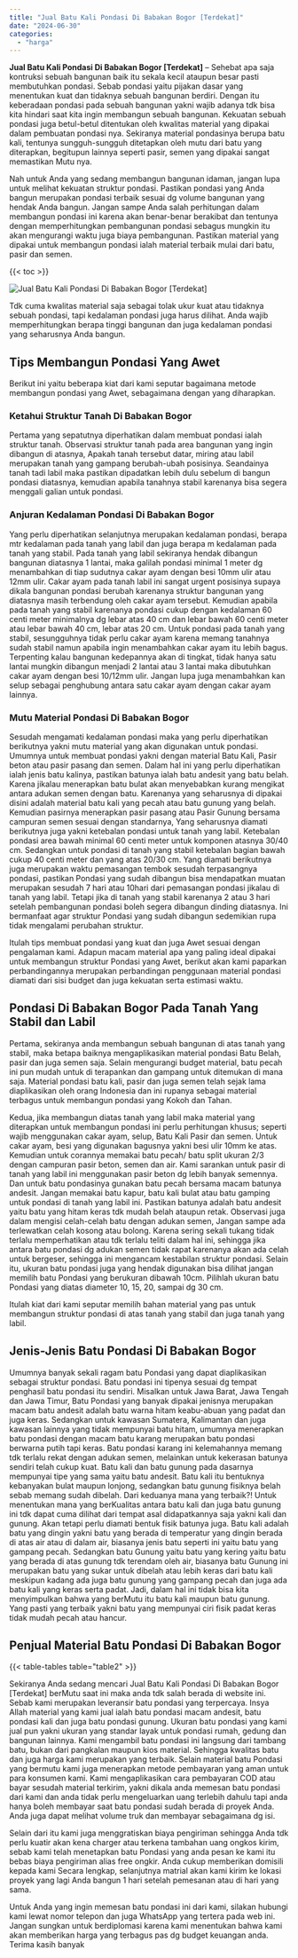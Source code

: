 ```yaml
---
title: "Jual Batu Kali Pondasi Di Babakan Bogor [Terdekat]"
date: "2024-06-30"
categories: 
  - "harga"
---
```


**Jual Batu Kali Pondasi Di Babakan Bogor \[Terdekat\]** – Sehebat apa saja kontruksi sebuah bangunan baik itu sekala kecil ataupun besar pasti membutuhkan pondasi. Sebab pondasi yaitu pijakan dasar yang menentukan kuat dan tidaknya sebuah bangunan berdiri. Dengan itu keberadaan pondasi pada sebuah bangunan yakni wajib adanya tdk bisa kita hindari saat kita ingin membangun sebuah bangunan. Kekuatan sebuah pondasi juga betul-betul ditentukan oleh kwalitas material yang dipakai dalam pembuatan pondasi nya. Sekiranya material pondasinya berupa batu kali, tentunya sungguh-sungguh ditetapkan oleh mutu dari batu yang diterapkan, begitupun lainnya seperti pasir, semen yang dipakai sangat memastikan Mutu nya.

Nah untuk Anda yang sedang membangun bangunan idaman, jangan lupa untuk melihat kekuatan struktur pondasi. Pastikan pondasi yang Anda bangun merupakan pondasi terbaik sesuai dg volume bangunan yang hendak Anda bangun. Jangan sampe Anda salah perhitungan dalam membangun pondasi ini karena akan benar-benar berakibat dan tentunya dengan memperhitungkan pembangunan pondasi sebagus mungkin itu akan mengurangi waktu juga biaya pembangunan. Pastikan material yang dipakai untuk membangun pondasi ialah material terbaik mulai dari batu, pasir dan semen.

{{< toc >}}

![Jual Batu Kali Pondasi Di Babakan Bogor [Terdekat]](/images/jual-batu-kali-12.png)

Tdk cuma kwalitas material saja sebagai tolak ukur kuat atau tidaknya sebuah pondasi, tapi kedalaman pondasi juga harus dilihat. Anda wajib memperhitungkan berapa tinggi bangunan dan juga kedalaman pondasi yang seharusnya Anda bangun.

## Tips Membangun Pondasi Yang Awet

Berikut ini yaitu beberapa kiat dari kami seputar bagaimana metode membangun pondasi yang Awet, sebagaimana dengan yang diharapkan.

### Ketahui Struktur Tanah Di Babakan Bogor

Pertama yang sepatutnya diperhatikan dalam membuat pondasi ialah struktur tanah. Observasi struktur tanah pada area bangunan yang ingin dibangun di atasnya, Apakah tanah tersebut datar, miring atau labil merupakan tanah yang gampang berubah-ubah posisinya. Seandainya tanah tadi labil maka pastikan dipadatkan lebih dulu sebelum di bangun pondasi diatasnya, kemudian apabila tanahnya stabil karenanya bisa segera menggali galian untuk pondasi.

### Anjuran Kedalaman Pondasi Di Babakan Bogor

Yang perlu diperhatikan selanjutnya merupakan kedalaman pondasi, berapa mtr kedalaman pada tanah yang labil dan juga berapa m kedalaman pada tanah yang stabil. Pada tanah yang labil sekiranya hendak dibangun bangunan diatasnya 1 lantai, maka galilah pondasi minimal 1 meter dg menambahkan di tiap sudutnya cakar ayam dengan besi 10mm ulir atau 12mm ulir. Cakar ayam pada tanah labil ini sangat urgent posisinya supaya dikala bangunan pondasi berubah karenanya struktur bangunan yang diatasnya masih terbendung oleh cakar ayam tersebut. Kemudian apabila pada tanah yang stabil karenanya pondasi cukup dengan kedalaman 60 centi meter minimalnya dg lebar atas 40 cm dan lebar bawah 60 centi meter atau lebar bawah 40 cm, lebar atas 20 cm. Untuk pondasi pada tanah yang stabil, sesungguhnya tidak perlu cakar ayam karena memang tanahnya sudah stabil namun apabila ingin menambahkan cakar ayam itu lebih bagus. Terpenting kalau bangunan kedepannya akan di tingkat, tidak hanya satu lantai mungkin dibangun menjadi 2 lantai atau 3 lantai maka dibutuhkan cakar ayam dengan besi 10/12mm ulir. Jangan lupa juga menambahkan kan selup sebagai penghubung antara satu cakar ayam dengan cakar ayam lainnya.

### Mutu Material Pondasi Di Babakan Bogor

Sesudah mengamati kedalaman pondasi maka yang perlu diperhatikan berikutnya yakni mutu material yang akan digunakan untuk pondasi. Umumnya untuk membuat pondasi yakni dengan material Batu Kali, Pasir beton atau pasir pasang dan semen. Dalam hal ini yang perlu diperhatikan ialah jenis batu kalinya, pastikan batunya ialah batu andesit yang batu belah. Karena jikalau menerapkan batu bulat akan menyebabkan kurang mengikat antara adukan semen dengan batu. Karenanya yang seharusnya di dipakai disini adalah material batu kali yang pecah atau batu gunung yang belah. Kemudian pasirnya menerapkan pasir pasang atau Pasir Gunung bersama campuran semen sesuai dengan standarnya, Yang seharusnya diamati berikutnya juga yakni ketebalan pondasi untuk tanah yang labil. Ketebalan pondasi area bawah minimal 60 centi meter untuk komponen atasnya 30/40 cm. Sedangkan untuk pondasi di tanah yang stabil ketebalan bagian bawah cukup 40 centi meter dan yang atas 20/30 cm. Yang diamati berikutnya juga merupakan waktu pemasangan tembok sesudah terpasangnya pondasi, pastikan Pondasi yang sudah dibangun bisa mendapatkan muatan merupakan sesudah 7 hari atau 10hari dari pemasangan pondasi jikalau di tanah yang labil. Tetapi jika di tanah yang stabil karenanya 2 atau 3 hari setelah pembangunan pondasi boleh segera dibangun dinding diatasnya. Ini bermanfaat agar struktur Pondasi yang sudah dibangun sedemikian rupa tidak mengalami perubahan struktur.

Itulah tips membuat pondasi yang kuat dan juga Awet sesuai dengan pengalaman kami. Adapun macam material apa yang paling ideal dipakai untuk membangun struktur Pondasi yang Awet, berikut akan kami paparkan perbandingannya merupakan perbandingan penggunaan material pondasi diamati dari sisi budget dan juga kekuatan serta estimasi waktu.

## Pondasi Di Babakan Bogor Pada Tanah Yang Stabil dan Labil

Pertama, sekiranya anda membangun sebuah bangunan di atas tanah yang stabil, maka betapa baiknya mengaplikasikan material pondasi Batu Belah, pasir dan juga semen saja. Selain mengurangi budget material, batu pecah ini pun mudah untuk di terapankan dan gampang untuk ditemukan di mana saja. Material pondasi batu kali, pasir dan juga semen telah sejak lama diaplikasikan oleh orang Indonesia dan ini rupanya sebagai material terbagus untuk membangun pondasi yang Kokoh dan Tahan.

Kedua, jika membangun diatas tanah yang labil maka material yang diterapkan untuk membangun pondasi ini perlu perhitungan khusus; seperti wajib menggunakan cakar ayam, selup, Batu Kali Pasir dan semen. Untuk cakar ayam, besi yang digunakan bagusnya yakni besi ulir 10mm ke atas. Kemudian untuk corannya memakai batu pecah/ batu split ukuran 2/3 dengan campuran pasir beton, semen dan air. Kami sarankan untuk pasir di tanah yang labil ini menggunakan pasir beton dg lebih banyak semennya. Dan untuk batu pondasinya gunakan batu pecah bersama macam batunya andesit. Jangan memakai batu kapur, batu kali bulat atau batu gamping untuk pondasi di tanah yang labil ini. Pastikan batunya adalah batu andesit yaitu batu yang hitam keras tdk mudah belah ataupun retak. Observasi juga dalam mengisi celah-celah batu dengan adukan semen, Jangan sampe ada terlewatkan celah kosong atau bolong. Karena sering sekali tukang tidak terlalu memperhatikan atau tdk terlalu teliti dalam hal ini, sehingga jika antara batu pondasi dg adukan semen tidak rapat karenanya akan ada celah untuk bergeser, sehingga ini mengancam kestabilan struktur pondasi. Selain itu, ukuran batu pondasi juga yang hendak digunakan bisa dilihat jangan memilih batu Pondasi yang berukuran dibawah 10cm. Pilihlah ukuran batu Pondasi yang diatas diameter 10, 15, 20, sampai dg 30 cm.

Itulah kiat dari kami seputar memilih bahan material yang pas untuk membangun struktur pondasi di atas tanah yang stabil dan juga tanah yang labil.

## Jenis-Jenis Batu Pondasi Di Babakan Bogor

Umumnya banyak sekali ragam batu Pondasi yang dapat diaplikasikan sebagai struktur pondasi. Batu pondasi ini tipenya sesuai dg tempat penghasil batu pondasi itu sendiri. Misalkan untuk Jawa Barat, Jawa Tengah dan Jawa Timur, Batu Pondasi yang banyak dipakai jenisnya merupakan macam batu andesit adalah batu warna hitam keabu-abuan yang padat dan juga keras. Sedangkan untuk kawasan Sumatera, Kalimantan dan juga kawasan lainnya yang tidak mempunyai batu hitam, umumnya menerapkan batu pondasi dengan macam batu karang merupakan batu pondasi berwarna putih tapi keras. Batu pondasi karang ini kelemahannya memang tdk terlalu rekat dengan adukan semen, melainkan untuk kekerasan batunya sendiri telah cukup kuat. Batu kali dan batu gunung pada dasarnya mempunyai tipe yang sama yaitu batu andesit. Batu kali itu bentuknya kebanyakan bulat maupun lonjong, sedangkan batu gunung fisiknya belah sebab memang sudah dibelah. Dari keduanya mana yang terbaik?! Untuk menentukan mana yang berKualitas antara batu kali dan juga batu gunung ini tdk dapat cuma dilihat dari tempat asal didapatkannya saja yakni kali dan gunung. Akan tetapi perlu diamati bentuk fisik batunya juga. Batu kali adalah batu yang dingin yakni batu yang berada di temperatur yang dingin berada di atas air atau di dalam air, biasanya jenis batu seperti ini yaitu batu yang gampang pecah. Sedangkan batu Gunung yaitu batu yang kering yaitu batu yang berada di atas gunung tdk terendam oleh air, biasanya batu Gunung ini merupakan batu yang sukar untuk dibelah atau lebih keras dari batu kali meskipun kadang ada juga batu gunung yang gampang pecah dan juga ada batu kali yang keras serta padat. Jadi, dalam hal ini tidak bisa kita menyimpulkan bahwa yang berMutu itu batu kali maupun batu gunung. Yang pasti yang terbaik yakni batu yang mempunyai ciri fisik padat keras tidak mudah pecah atau hancur.

## Penjual Material Batu Pondasi Di Babakan Bogor

{{< table-tables table="table2" >}}

Sekiranya Anda sedang mencari Jual Batu Kali Pondasi Di Babakan Bogor \[Terdekat\] berMutu saat ini maka anda tdk salah berada di website ini. Sebab kami merupakan leveransir batu pondasi yang terpercaya. Insya Allah material yang kami jual ialah batu pondasi macam andesit, batu pondasi kali dan juga batu pondasi gunung. Ukuran batu pondasi yang kami jual pun yakni ukuran yang standar layak untuk pondasi rumah, gedung dan bangunan lainnya. Kami mengambil batu pondasi ini langsung dari tambang batu, bukan dari pangkalan maupun kios material. Sehingga kwalitas batu dan juga harga kami merupakan yang terbaik. Selain material batu Pondasi yang bermutu kami juga menerapkan metode pembayaran yang aman untuk para konsumen kami. Kami mengaplikasikan cara pembayaran COD atau bayar sesudah material terkirim, yakni dikala anda memesan batu pondasi dari kami dan anda tidak perlu mengeluarkan uang terlebih dahulu tapi anda hanya boleh membayar saat batu pondasi sudah berada di proyek Anda. Anda juga dapat melihat volume truk dan membayar sebagaimana dg isi.

Selain dari itu kami juga menggratiskan biaya pengiriman sehingga Anda tdk perlu kuatir akan kena charger atau terkena tambahan uang ongkos kirim, sebab kami telah menetapkan batu Pondasi yang anda pesan ke kami itu bebas biaya pengiriman alias free ongkir. Anda cukup memberikan domisili kepada kami Secara lengkap, selanjutnya matrial akan kami kirim ke lokasi proyek yang lagi Anda bangun 1 hari setelah pemesanan atau di hari yang sama.

Untuk Anda yang ingin memesan batu pondasi ini dari kami, silakan hubungi kami lewat nomor telepon dan juga WhatsApp yang tertera pada web ini. Jangan sungkan untuk berdiplomasi karena kami menentukan bahwa kami akan memberikan harga yang terbagus pas dg budget keuangan anda. Terima kasih banyak
